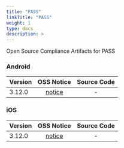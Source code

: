 ```yaml
---
title: "PASS"
linkTitle: "PASS"
weight: 1
type: docs
description: >
---
```


Open Source Compliance Artifacts for PASS

### Android

| Version | OSS Notice | Source Code |
|---|:---:|:---:|
| 3.12.0 | [notice](https://opensource.sktelecom.com/compliance_artifacts/pass/android/3.12.0/PASS_android_3.12.0_OSS_Notice.html)  | - |

### iOS

| Version | OSS Notice | Source Code |
|---|:---:|:---:|
| 3.12.0 | [notice](https://opensource.sktelecom.com/compliance_artifacts/pass/ios/3.12.0/PASS_IOS_3.12.0_OSS_Notice.html)  | - |